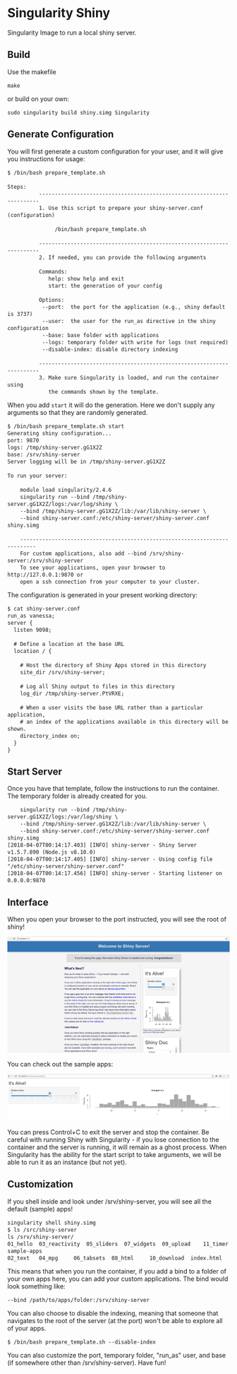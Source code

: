 # Singularity Shiny
Singularity Image to run a local shiny server.

## Build
Use the makefile

```
make
```

or build on your own:

```
sudo singularity build shiny.simg Singularity
```

## Generate Configuration
You will first generate a custom configuration for your user, and it will
give you instructions for usage:

```
$ /bin/bash prepare_template.sh

Steps:
          ----------------------------------------------------------------------
          1. Use this script to prepare your shiny-server.conf (configuration)
 
               /bin/bash prepare_template.sh

          ----------------------------------------------------------------------
          2. If needed, you can provide the following arguments

          Commands:
             help: show help and exit
             start: the generation of your config

          Options:  
           --port:  the port for the application (e.g., shiny default is 3737)
           --user:  the user for the run_as directive in the shiny configuration
           --base: base folder with applications
           --logs: temporary folder with write for logs (not required)
           --disable-index: disable directory indexing

          ----------------------------------------------------------------------
          3. Make sure Singularity is loaded, and run the container using 
             the commands shown by the template.

```
When you add `start` it will do the generation. Here we don't supply any arguments
so that they are randomly generated.

```
$ /bin/bash prepare_template.sh start
Generating shiny configuration...
port: 9870
logs: /tmp/shiny-server.gG1X2Z
base: /srv/shiny-server
Server logging will be in /tmp/shiny-server.gG1X2Z

To run your server:

    module load singularity/2.4.6
    singularity run --bind /tmp/shiny-server.gG1X2Z/logs:/var/log/shiny \
    --bind /tmp/shiny-server.gG1X2Z/lib:/var/lib/shiny-server \
    --bind shiny-server.conf:/etc/shiny-server/shiny-server.conf shiny.simg

    ---------------------------------------------------------------------------
    For custom applications, also add --bind /srv/shiny-server:/srv/shiny-server
    To see your applications, open your browser to http://127.0.0.1:9870 or
    open a ssh connection from your computer to your cluster.

```

The configuration is generated in your present working directory:

```
$ cat shiny-server.conf
run_as vanessa;
server {
  listen 9098;

  # Define a location at the base URL
  location / {

    # Host the directory of Shiny Apps stored in this directory
    site_dir /srv/shiny-server;

    # Log all Shiny output to files in this directory
    log_dir /tmp/shiny-server.PtVRXE;

    # When a user visits the base URL rather than a particular application,
    # an index of the applications available in this directory will be shown.
    directory_index on;
  }
}
```

## Start Server
Once you have that template, follow the instructions to run the container. The
temporary folder is already created for you.

```
    singularity run --bind /tmp/shiny-server.gG1X2Z/logs:/var/log/shiny \
    --bind /tmp/shiny-server.gG1X2Z/lib:/var/lib/shiny-server \
    --bind shiny-server.conf:/etc/shiny-server/shiny-server.conf shiny.simg
[2018-04-07T00:14:17.403] [INFO] shiny-server - Shiny Server v1.5.7.890 (Node.js v8.10.0)
[2018-04-07T00:14:17.405] [INFO] shiny-server - Using config file "/etc/shiny-server/shiny-server.conf"
[2018-04-07T00:14:17.456] [INFO] shiny-server - Starting listener on 0.0.0.0:9870
```

## Interface
When you open your browser to the port instructed, you will see the root of shiny!

![img/shiny-base.png](img/shiny-base.png)

You can check out the sample apps:

![img/sample-app.png](img/sample-app.png)

You can press Control+C to exit the server and stop the container. Be careful with running
Shiny with Singularity - if you lose connection to the container and the server is
running, it will remain as a ghost process. When Singularity has the ability for
the start script to take arguments, we will be able to run it as an instance
(but not yet).

## Customization
If you shell inside and look under /srv/shiny-server, you will see all the default
(sample) apps!

```
singularity shell shiny.simg
$ ls /src/shiny-server
ls /srv/shiny-server/
01_hello  03_reactivity  05_sliders  07_widgets  09_upload    11_timer	  sample-apps
02_text   04_mpg	 06_tabsets  08_html	 10_download  index.html
```
This means that when you run the container, if you add a bind to a folder of your own apps
here, you can add your custom applications. The bind would look something like:

```
--bind /path/to/apps/folder:/srv/shiny-server
```

You can also choose to disable the indexing, meaning that someone that navigates to
the root of the server (at the port) won't be able to explore all of your apps.

```
$ /bin/bash prepare_template.sh --disable-index
```

You can also customize the port, temporary folder, "run_as" user, and base (if somewhere other than
/srv/shiny-server). Have fun!
